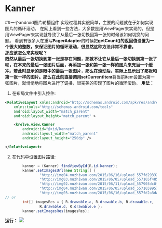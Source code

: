 ﻿# Kanner
##一个android图片轮播组件
实现过程其实很简单，主要的问题就在于如何实现图片的循环滚动。
在网上看到一些方法，大多数是用ViewPager来实现的，但是用ViewPager来实现就导致了从最后一张切换回第一张的时候该如何切换的问题。
看到有很多人在重写**PagerAdapter**的时候把**getCount()**的返回值设置为一个很大的整数，来保证图片的循环滚动，很显然这种方法非常不靠谱。  
**那应该怎么来实现呢？**  
既然从最后一张切换到第一张是存在问题，那就不让它从最后一张切换到第一张了呗，在本来的最后一张图片后面，再添加一张和第一张一样的图片来充当一个缓冲。若此时显示的是眼中的最后一张图片，那么在滚动后，实际上显示出了那张和第一张一样的图片。那么在此刻直接调用**setCurrentItem**将当前item设置为第一张图片，就悄悄地将图片进行了调换，很完美的实现了图片的循环滚动。
**用法：**  
1. 在布局文件中引入控件:
```xml
<RelativeLayout xmlns:android="http://schemas.android.com/apk/res/android"
    xmlns:tools="http://schemas.android.com/tools"
    android:layout_width="match_parent"
    android:layout_height="match_parent" >

    <krelve.view.Kanner
        android:id="@+id/kanner"
        android:layout_width="match_parent"
        android:layout_height="250dp" />

</RelativeLayout>
```
2. 在代码中设置图片路径:
```java
		kanner = (Kanner) findViewById(R.id.kanner);
		kanner.setImagesUrl(new String[] {
				"http://img04.muzhiwan.com/2015/06/16/upload_557fd293326f5.jpg",
				"http://img03.muzhiwan.com/2015/06/05/upload_557165f4850cf.png",
				"http://img02.muzhiwan.com/2015/06/11/upload_557903dc0f165.jpg",
				"http://img04.muzhiwan.com/2015/06/05/upload_5571659957d90.png",
				"http://img03.muzhiwan.com/2015/06/16/upload_557fd2a8da7a3.jpg" });
// or
		int[] imagesRes = { R.drawable.a, R.drawable.b, R.drawable.c,
				R.drawable.d, R.drawable.e };
		kanner.setImagesRes(imagesRes);
```
**运行：**
![](http://7xjs0n.com1.z0.glb.clouddn.com/kanner.gif)
